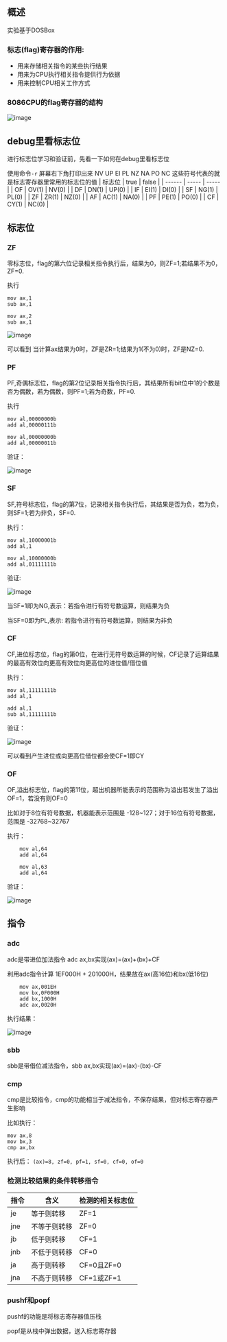 ## 概述

实验基于DOSBox

### 标志(flag)寄存器的作用:

- 用来存储相关指令的某些执行结果
- 用来为CPU执行相关指令提供行为依据
- 用来控制CPU相关工作方式
  
### 8086CPU的flag寄存器的结构

 ![image](../../learning/assembly/asserts/flag0.png)

## debug里看标志位
进行标志位学习和验证前，先看一下如何在debug里看标志位

使用命令`-r`
屏幕右下角打印出来 NV UP EI PL NZ NA PO NC 这些符号代表的就是标志寄存器里常用的标志位的值
| 标志位 | true  | false |
| ------ | ----- | ----- |
| OF     | OV(1) | NV(0) |
| DF     | DN(1) | UP(0) |
| IF     | EI(1) | DI(0) |
| SF     | NG(1) | PL(0) |
| ZF     | ZR(1) | NZ(0) |
| AF     | AC(1) | NA(0) |
| PF     | PE(1) | PO(0) |
| CF     | CY(1) | NC(0) |

## 标志位
### ZF
零标志位，flag的第六位记录相关指令执行后，结果为0，则ZF=1;若结果不为0，ZF=0.

执行
```wasm
mov ax,1
sub ax,1

mov ax,2
sub ax,1
```
 ![image](../../learning/assembly/asserts/flag1.png)


可以看到 当计算ax结果为0时，ZF是ZR=1;结果为1(不为0)时，ZF是NZ=0.

### PF
PF,奇偶标志位，flag的第2位记录相关指令执行后，其结果所有bit位中1的个数是否为偶数，若为偶数，则PF=1;若为奇数，PF=0.

执行
```wasm
mov al,00000000b
add al,00000111b

mov al,00000000b
add al,00000011b
```
验证：

 ![image](../../learning/assembly/asserts/flag2.png)

### SF
SF,符号标志位，flag的第7位，记录相关指令执行后，其结果是否为负，若为负，则SF=1;若为非负，SF=0.

执行：
```wasm
mov al,10000001b
add al,1

mov al,10000000b
add al,01111111b
```
验证:

 ![image](../../learning/assembly/asserts/flag3.png)

当SF=1即为NG,表示：若指令进行有符号数运算，则结果为负

当SF=0即为PL,表示: 若指令进行有符号数运算，则结果为非负

### CF
CF,进位标志位，flag的第0位，在进行无符号数运算的时候，CF记录了运算结果的最高有效位向更高有效位向更高位的进位值/借位值

执行：
```wasm
mov al,11111111b
add al,1

add al,1
sub al,11111111b
```
验证：

 ![image](../../learning/assembly/asserts/flag4.png)

可以看到产生进位或向更高位借位都会使CF=1即CY

### OF
OF,溢出标志位，flag的第11位，超出机器所能表示的范围称为溢出若发生了溢出OF=1，若没有则OF=0

比如对于8位有符号数据，机器能表示范围是 -128~127；对于16位有符号数据，范围是 -32768~32767

执行：
```wasm
    mov al,64
    add al,64

    mov al,63
    add al,64
```
验证：

 ![image](../../learning/assembly/asserts/flag5.png)


## 指令
### adc
adc是带进位加法指令 adc ax,bx实现(ax)=(ax)+(bx)+CF

利用adc指令计算 1EF000H + 201000H，结果放在ax(高16位)和bx(低16位)
```wasm
    mov ax,001EH
    mov bx,0F000H
    add bx,1000H
    adc ax,0020H
```
执行结果：

 ![image](../../learning/assembly/asserts/flag6.png)


### sbb
sbb是带借位减法指令，sbb ax,bx实现(ax)=(ax)-(bx)-CF

### cmp
cmp是比较指令，cmp的功能相当于减法指令，不保存结果，但对标志寄存器产生影响

比如执行：
```wasm
mov ax,8
mov bx,3
cmp ax,bx
```
执行后：
`(ax)=8, zf=0, pf=1, sf=0, cf=0, of=0`

### 检测比较结果的条件转移指令
| 指令 | 含义         | 检测的相关标志位 |
| ---- | ------------ | ---------------- |
| je   | 等于则转移   | ZF=1             |
| jne  | 不等于则转移 | ZF=0             |
| jb   | 低于则转移   | CF=1             |
| jnb  | 不低于则转移 | CF=0             |
| ja   | 高于则转移   | CF=0且ZF=0       |
| jna  | 不高于则转移 | CF=1或ZF=1       |
### pushf和popf
pushf的功能是将标志寄存器值压栈

popf是从栈中弹出数据，送入标志寄存器
